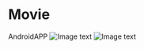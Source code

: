 # Movie
AndroidAPP
![Image text](https://cdn.img.wenhairu.com/images/2019/03/13/Picture1.png)
![Image text](https://cdn.img.wenhairu.com/images/2019/03/13/Picture2.png)

